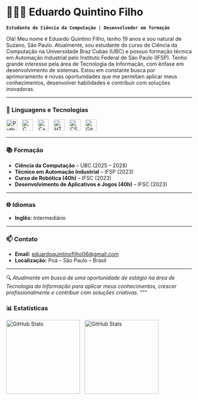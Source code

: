 
# 👨🏻‍💻 Eduardo Quintino Filho

**`Estudante de Ciência da Computação | Desenvolvedor em formação`**

Olá! Meu nome é Eduardo Quintino Filho, tenho 19 anos e sou natural de Suzano, São Paulo. Atualmente, sou estudante do curso de Ciência da Computação na Universidade Braz Cubas (UBC) e possuo formação técnica em Automação Industrial pelo Instituto Federal de São Paulo (IFSP). Tenho grande interesse pela área de Tecnologia da Informação, com ênfase em desenvolvimento de sistemas. Estou em constante busca por aprimoramento e novas oportunidades que me permitam aplicar meus conhecimentos, desenvolver habilidades e contribuir com soluções inovadoras.

---

### 🤖 Linguagens e Tecnologias

<img align="left" alt="Python" title="Python" width="30px" style="padding-right: 10px;" src="https://cdn.jsdelivr.net/gh/devicons/devicon@latest/icons/python/python-original.svg"/>
<img align="left" alt="C" title="C" width="30px" style="padding-right: 10px;" src="https://cdn.jsdelivr.net/gh/devicons/devicon@latest/icons/c/c-original.svg"/>
<img align="left" alt="C++" title="C++" width="30px" style="padding-right: 10px;" src="https://cdn.jsdelivr.net/gh/devicons/devicon@latest/icons/cplusplus/cplusplus-original.svg"/>
<img align="left" alt="HTML" title="HTML" width="30px" style="padding-right: 10px;" src="https://cdn.jsdelivr.net/gh/devicons/devicon@latest/icons/html5/html5-original.svg"/>
<img align="left" alt="CSS" title="CSS" width="30px" style="padding-right: 10px;" src="https://cdn.jsdelivr.net/gh/devicons/devicon@latest/icons/css3/css3-original.svg"/>
<img align="left" alt="Git" title="Git" width="30px" style="padding-right: 10px;" src="https://cdn.jsdelivr.net/gh/devicons/devicon@latest/icons/git/git-original.svg"/>

<br/>
<br/>

---

### 📚 Formação

- **Ciência da Computação** – UBC (2025 – 2028)
- **Técnico em Automação Industrial** – IFSP (2023)
- **Curso de Robótica (40h)** – IFSC (2023)
- **Desenvolvimento de Aplicativos e Jogos (40h)** – IFSC (2023)

---

### 🌐 Idiomas

- **Inglês:** Intermediário

---

### 📫 Contato

- **Email:** eduardoquintinofilho06@gmail.com
- **Localização:** Poá – São Paulo – Brasil

---

🔍 *Atualmente em busca de uma oportunidade de estágio na área de Tecnologia da Informação para aplicar meus conhecimentos, crescer profissionalmente e contribuir com soluções criativas.*
"""

### 📊 Estatísticas

<p>
  <img 
    align="left" 
    alt="GitHub Stats" 
    height="200" 
    style="padding-right: 10px;" 
    src="https://github-readme-stats.vercel.app/api?username=Eduardo-QF&show_icons=true&theme=tokyonight&include_all_commits=true&locale=pt-br" 
  />

<img 
      align="left" 
      alt="GitHub Stats" 
      height="200" 
      src="https://github-readme-stats.vercel.app/api/top-langs/?username=Eduardo-QF&theme=tokyonight&layout=compact&custom_title=Tecnologias&langs_count=9" 
  />

</p>
